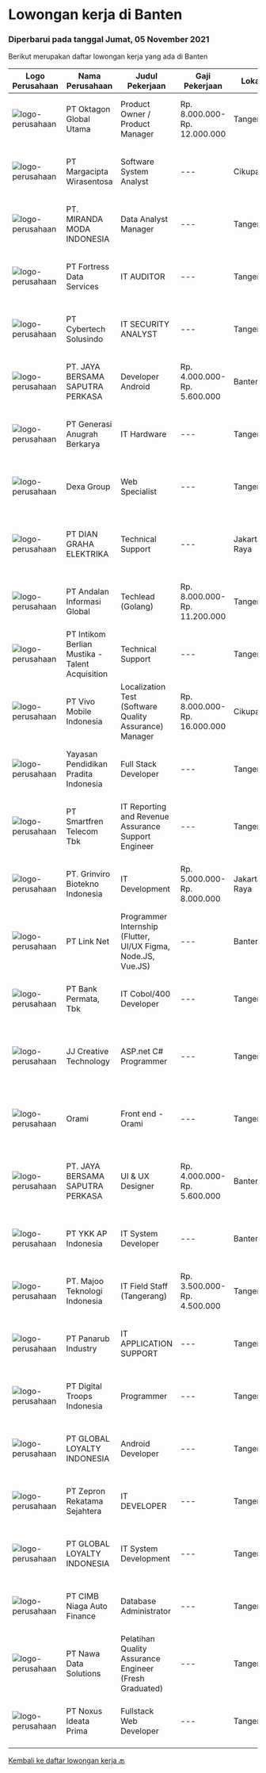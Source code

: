 
  # Lowongan kerja di Banten

  ### Diperbarui pada tanggal Jumat, 05 November 2021

  Berikut merupakan daftar lowongan kerja yang ada di Banten

  |Logo Perusahaan | Nama Perusahaan | Judul Pekerjaan | Gaji Pekerjaan | Lokasi | Deskripsi | Tanggal diunggah | Pranala |
  | -------------- | --------------- | --------------- | --------- | --------- | -------------- | ------- | ----------- |
  |![logo-perusahaan](https://image-service-cdn.seek.com.au/aedac0bde51fc28d94673d8fc42b21f3e58a2f7d/ee4dce1061f3f616224767ad58cb2fc751b8d2dc)|PT Oktagon Global Utama|Product Owner / Product Manager|Rp. 8.000.000-Rp. 12.000.000|Tangerang|Product Owner Requirements: Candidate must possess at least Bachelor's Degree Required language(s): English, Bahasa Indonesia At least 2 Year(s) of...|Kamis, 04 November 2021|https://www.jobstreet.co.id/id/job/product-owner-product-manager-3679512?token=0~2c6b2d51-bbaa-4793-9b4c-6b9184102d33&sectionRank=1&jobId=jobstreet-id-job-3679512|
|![logo-perusahaan](https://image-service-cdn.seek.com.au/7070c37918a57f47df7c878fbefbf58797b5957d/ee4dce1061f3f616224767ad58cb2fc751b8d2dc)|PT Margacipta Wirasentosa|Software System Analyst|---|Cikupa|Kualifikasi: Usia maksimal 37 tahun Pengalaman kerja minimal 2 - 3 tahun di posisi yang sama Pendidikan minimal S1 Sistem Komputer/Teknologi...|Jumat, 05 November 2021|https://www.jobstreet.co.id/id/job/software-system-analyst-3680057?token=0~2c6b2d51-bbaa-4793-9b4c-6b9184102d33&sectionRank=2&jobId=jobstreet-id-job-3680057|
|![logo-perusahaan](https://image-service-cdn.seek.com.au/d99dd12f80121b9ddc4267c788e2406bb221feb4/ee4dce1061f3f616224767ad58cb2fc751b8d2dc)|PT. MIRANDA MODA INDONESIA|Data Analyst Manager|---|Tangerang|Bertanggung jawab seluruh data customer di semua channel Analisa data customer new &amp; existing Membuat program untuk existing customer Membuat...|Rabu, 03 November 2021|https://www.jobstreet.co.id/id/job/data-analyst-manager-3678114?token=0~2c6b2d51-bbaa-4793-9b4c-6b9184102d33&sectionRank=3&jobId=jobstreet-id-job-3678114|
|![logo-perusahaan](https://image-service-cdn.seek.com.au/00c62ed60092471e814a3121b044836d75a09ccc/ee4dce1061f3f616224767ad58cb2fc751b8d2dc)|PT Fortress Data Services|IT AUDITOR|---|Tangerang|Job Descriptions: Perform IT audit assignments including data center review, application systems review, systems security review, Key/ PIN management...|Kamis, 04 November 2021|https://www.jobstreet.co.id/id/job/it-auditor-3679514?token=0~2c6b2d51-bbaa-4793-9b4c-6b9184102d33&sectionRank=4&jobId=jobstreet-id-job-3679514|
|![logo-perusahaan](https://image-service-cdn.seek.com.au/a31ff6a0a7f98cc9e6fec3c9ee03018db343280c/ee4dce1061f3f616224767ad58cb2fc751b8d2dc)|PT Cybertech Solusindo|IT SECURITY ANALYST|---|Tangerang|Persyaratan : S1 Computer Science/Information Technology, IPK min. 2,75 Maksimal usia 30 tahun. Memiliki pengalaman design, testing, dan developing...|Kamis, 04 November 2021|https://www.jobstreet.co.id/id/job/it-security-analyst-3679123?token=0~2c6b2d51-bbaa-4793-9b4c-6b9184102d33&sectionRank=5&jobId=jobstreet-id-job-3679123|
|![logo-perusahaan](https://image-service-cdn.seek.com.au/20e578977734f53d5bf81045ac232fe57bb533b1/ee4dce1061f3f616224767ad58cb2fc751b8d2dc)|PT. JAYA BERSAMA  SAPUTRA PERKASA|Developer Android|Rp. 4.000.000-Rp. 5.600.000|Banten|Saat ini kami sudah memiliki 4 CABANG di Jakarta, Bandung, Solo, dan Surabaya, dan sedang terus berkembang membuka Cabang Perusahaan...|Kamis, 04 November 2021|https://www.jobstreet.co.id/id/job/developer-android-3668366?token=0~2c6b2d51-bbaa-4793-9b4c-6b9184102d33&sectionRank=6&jobId=jobstreet-id-job-3668366|
|![logo-perusahaan](https://us.123rf.com/450wm/pavelstasevich/pavelstasevich1811/pavelstasevich181101027/112815900-stock-vector-no-image-available-icon-flat-vector.jpg?ver=6)|PT Generasi Anugrah Berkarya|IT Hardware|---|Tangerang|Tanggung Jawab Pekerjaan: Mampu melakukan setting server Mampu melakukan instalasi jaringan ke server, pc, printer, dan lain lain Menguasai set up...|Rabu, 03 November 2021|https://www.jobstreet.co.id/id/job/it-hardware-3677486?token=0~2c6b2d51-bbaa-4793-9b4c-6b9184102d33&sectionRank=7&jobId=jobstreet-id-job-3677486|
|![logo-perusahaan](https://image-service-cdn.seek.com.au/70c692c97b3e866b07175ebf4ea7815cbb68510a/ee4dce1061f3f616224767ad58cb2fc751b8d2dc)|Dexa Group|Web Specialist|---|Tangerang|Responsibilities : Collaborate closely with graphic designers to match visual design intent Building and maintaining website all the way to completion...|Kamis, 04 November 2021|https://www.jobstreet.co.id/id/job/web-specialist-3678658?token=0~2c6b2d51-bbaa-4793-9b4c-6b9184102d33&sectionRank=8&jobId=jobstreet-id-job-3678658|
|![logo-perusahaan](https://image-service-cdn.seek.com.au/6724301a3d42a36c4b43d01afcb6475b391f135e/ee4dce1061f3f616224767ad58cb2fc751b8d2dc)|PT DIAN GRAHA ELEKTRIKA|Technical Support|---|Jakarta Raya|Persyaratan: Usia 20 sampai 35 tahun Pendidikan minimal SMK Pengalaman bidang Fiber Optik minimal 1 tahun Memiliki kemampuan dan pemahaman Fiber Optik...|Selasa, 02 November 2021|https://www.jobstreet.co.id/id/job/technical-support-3676815?token=0~2c6b2d51-bbaa-4793-9b4c-6b9184102d33&sectionRank=9&jobId=jobstreet-id-job-3676815|
|![logo-perusahaan](https://image-service-cdn.seek.com.au/4cab7f915d01bd1dd633e3b411b03a4c1c43bdff/ee4dce1061f3f616224767ad58cb2fc751b8d2dc)|PT Andalan Informasi Global|Techlead (Golang)|Rp. 8.000.000-Rp. 11.200.000|Tangerang|Job Responsibilities : Take over a big project that’s been running on production with a huge amount of users and has been bringing back profit Work on...|Rabu, 03 November 2021|https://www.jobstreet.co.id/id/job/techlead-golang-3662350?token=0~2c6b2d51-bbaa-4793-9b4c-6b9184102d33&sectionRank=10&jobId=jobstreet-id-job-3662350|
|![logo-perusahaan](https://image-service-cdn.seek.com.au/a5ed087c91d94dac0c755515ba2459975f37a3de/ee4dce1061f3f616224767ad58cb2fc751b8d2dc)|PT Intikom Berlian Mustika - Talent Acquisition|Technical Support|---|Tangerang|Candidate must possess at least Diploma, Bachelor's Degree in Computer Science/Information Technology or equivalent. At least 3 Year(s) of working...|Rabu, 03 November 2021|https://www.jobstreet.co.id/id/job/technical-support-3677373?token=0~2c6b2d51-bbaa-4793-9b4c-6b9184102d33&sectionRank=11&jobId=jobstreet-id-job-3677373|
|![logo-perusahaan](https://image-service-cdn.seek.com.au/feeae89046972f2f2dfdc5f3c3574f287756fac2/ee4dce1061f3f616224767ad58cb2fc751b8d2dc)|PT Vivo Mobile Indonesia|Localization Test (Software Quality Assurance) Manager|Rp. 8.000.000-Rp. 16.000.000|Cikupa|Job Description: Manage the local SQA team in Indonesia to ensure that all project is ready on time and achieve a high-quality standard; Work together...|Rabu, 03 November 2021|https://www.jobstreet.co.id/id/job/localization-test-software-quality-assurance-manager-3662451?token=0~2c6b2d51-bbaa-4793-9b4c-6b9184102d33&sectionRank=12&jobId=jobstreet-id-job-3662451|
|![logo-perusahaan](https://image-service-cdn.seek.com.au/d184903bec2e4c9bce469bc9c2bcf5b9bf2cdac8/ee4dce1061f3f616224767ad58cb2fc751b8d2dc)|Yayasan Pendidikan Pradita Indonesia|Full Stack Developer|---|Tangerang|Requirements : Degree of Information Technology (fresh graduate are welcome) Strong organizational and project management skills Strong in PHO...|Rabu, 03 November 2021|https://www.jobstreet.co.id/id/job/full-stack-developer-3678459?token=0~2c6b2d51-bbaa-4793-9b4c-6b9184102d33&sectionRank=13&jobId=jobstreet-id-job-3678459|
|![logo-perusahaan](https://image-service-cdn.seek.com.au/e33a62a047a936b13377186fb2f8be447b852b49/ee4dce1061f3f616224767ad58cb2fc751b8d2dc)|PT Smartfren Telecom Tbk|IT Reporting and Revenue Assurance Support Engineer|---|Tangerang|Job Description: To handle day to day operational regarding Big Data and Management Reporting Support &amp; monitoring application data reporting to...|Kamis, 04 November 2021|https://www.jobstreet.co.id/id/job/it-reporting-and-revenue-assurance-support-engineer-3678724?token=0~2c6b2d51-bbaa-4793-9b4c-6b9184102d33&sectionRank=14&jobId=jobstreet-id-job-3678724|
|![logo-perusahaan](https://image-service-cdn.seek.com.au/66821140834a53c532360563c3fcd55bbf381709/ee4dce1061f3f616224767ad58cb2fc751b8d2dc)|PT. Grinviro Biotekno Indonesia|IT Development|Rp. 5.000.000-Rp. 8.000.000|Jakarta Raya|Deskripsi Pekerjaan : Membuat dan mendesign program sesuai kebutuhan perusahaan Melakukan perubahan program sesuai perkembangan dan kebutuhan...|Rabu, 03 November 2021|https://www.jobstreet.co.id/id/job/it-development-3677801?token=0~2c6b2d51-bbaa-4793-9b4c-6b9184102d33&sectionRank=15&jobId=jobstreet-id-job-3677801|
|![logo-perusahaan](https://image-service-cdn.seek.com.au/641f84b4e1f639f1547cc07f9d8016bcb6803b32/ee4dce1061f3f616224767ad58cb2fc751b8d2dc)|PT Link Net|Programmer Internship (Flutter, UI/UX Figma, Node.JS, Vue.JS)|---|Banten|We are looking for the Final Year University Student (or Fresh Graduate) to fulfil these internship position : Front End Programmer (Nuxt.JS / Vue.JS)...|Kamis, 04 November 2021|https://www.jobstreet.co.id/id/job/programmer-internship-flutter-ui-ux-figma-node-js-vue-js-3679036?token=0~2c6b2d51-bbaa-4793-9b4c-6b9184102d33&sectionRank=16&jobId=jobstreet-id-job-3679036|
|![logo-perusahaan](https://image-service-cdn.seek.com.au/12a3a2140ce85c2454cb71ba5502f4a7a535d8db/ee4dce1061f3f616224767ad58cb2fc751b8d2dc)|PT Bank Permata, Tbk|IT Cobol/400 Developer|---|Tangerang|Job description: Research and design system modules, program enhancements and modifications to existing programs or modules. Conducts research and...|Kamis, 04 November 2021|https://www.jobstreet.co.id/id/job/it-cobol-400-developer-3669168?token=0~2c6b2d51-bbaa-4793-9b4c-6b9184102d33&sectionRank=17&jobId=jobstreet-id-job-3669168|
|![logo-perusahaan](https://image-service-cdn.seek.com.au/c268df7940117025a87484bdc085ef5e08913a49/ee4dce1061f3f616224767ad58cb2fc751b8d2dc)|JJ Creative Technology|ASP.net C# Programmer|---|Tangerang|Persyaratan: Familiar menggunakan dan mendeploy ASP.Net dan C#. Familiar menggunakan MSSQL. Javascript, React JS, Mengerti konsep API baik untuk...|Rabu, 03 November 2021|https://www.jobstreet.co.id/id/job/asp-net-c-programmer-3667571?token=0~2c6b2d51-bbaa-4793-9b4c-6b9184102d33&sectionRank=18&jobId=jobstreet-id-job-3667571|
|![logo-perusahaan](https://image-service-cdn.seek.com.au/5665bd4fde839b0909a79c4061baca3eb4f22607/ee4dce1061f3f616224767ad58cb2fc751b8d2dc)|Orami|Front end - Orami|---|Tangerang|Job Description: Develop high quality software code in accordance with established company standards and development guidelines Perform adequate unit...|Rabu, 03 November 2021|https://www.jobstreet.co.id/id/job/front-end-orami-3663080?token=0~2c6b2d51-bbaa-4793-9b4c-6b9184102d33&sectionRank=19&jobId=jobstreet-id-job-3663080|
|![logo-perusahaan](https://image-service-cdn.seek.com.au/20e578977734f53d5bf81045ac232fe57bb533b1/ee4dce1061f3f616224767ad58cb2fc751b8d2dc)|PT. JAYA BERSAMA  SAPUTRA PERKASA|UI & UX Designer|Rp. 4.000.000-Rp. 5.600.000|Banten|Kami mencari desainer UI UX Developer berbakat untuk bergabung dengan tim kami. Anda akan mengubah antarmuka menjadi pengalaman pengguna yang kaya,...|Kamis, 04 November 2021|https://www.jobstreet.co.id/id/job/ui-ux-designer-3668330?token=0~2c6b2d51-bbaa-4793-9b4c-6b9184102d33&sectionRank=20&jobId=jobstreet-id-job-3668330|
|![logo-perusahaan](https://image-service-cdn.seek.com.au/137f7e23693c887f29135f9a0b3432e715df6933/ee4dce1061f3f616224767ad58cb2fc751b8d2dc)|PT YKK AP Indonesia|IT System Developer|---|Banten|JOB REQUIREMENTS Maximum 30 years old Have a bachelor degree in informatics engineering with the latest IPK minimum of 3.00 Minimum 2 years of working...|Kamis, 04 November 2021|https://www.jobstreet.co.id/id/job/it-system-developer-3668493?token=0~2c6b2d51-bbaa-4793-9b4c-6b9184102d33&sectionRank=21&jobId=jobstreet-id-job-3668493|
|![logo-perusahaan](https://image-service-cdn.seek.com.au/2a2c8a948d223cf92abbc34c9b4e6cee325386db/ee4dce1061f3f616224767ad58cb2fc751b8d2dc)|PT. Majoo Teknologi Indonesia|IT Field Staff (Tangerang)|Rp. 3.500.000-Rp. 4.500.000|Tangerang|Deskripsi Pekerjaan: Melakukan instalasi beserta pengaturan software dan hardware majoo. Memberikan edukasi (training) kepada staff / manager/ owner...|Selasa, 02 November 2021|https://www.jobstreet.co.id/id/job/it-field-staff-tangerang-3676675?token=0~2c6b2d51-bbaa-4793-9b4c-6b9184102d33&sectionRank=22&jobId=jobstreet-id-job-3676675|
|![logo-perusahaan](https://image-service-cdn.seek.com.au/6805deeddbe6260fe460026881f68b6f783992c0/ee4dce1061f3f616224767ad58cb2fc751b8d2dc)|PT Panarub Industry|IT APPLICATION SUPPORT|---|Tangerang|Deskripsi Pekerjaan: Develop aplikasi inhouse (interface, form, reporting , etc) Melakukan uji coba (testing) aplikasi danmelakukan maintenance serta...|Selasa, 02 November 2021|https://www.jobstreet.co.id/id/job/it-application-support-3676389?token=0~2c6b2d51-bbaa-4793-9b4c-6b9184102d33&sectionRank=23&jobId=jobstreet-id-job-3676389|
|![logo-perusahaan](https://image-service-cdn.seek.com.au/4d91d8c86048f4300c8c333c8c8351b7dff33e27/ee4dce1061f3f616224767ad58cb2fc751b8d2dc)|PT Digital Troops Indonesia|Programmer|---|Tangerang|Usia minimal 22 Tahun Kandidat harus memiliki setidaknya Gelar Sarjana di Ilmu Komputer/Teknologi Informasi atau setara. Setidaknya memiliki 1 tahun...|Rabu, 03 November 2021|https://www.jobstreet.co.id/id/job/programmer-3667721?token=0~2c6b2d51-bbaa-4793-9b4c-6b9184102d33&sectionRank=24&jobId=jobstreet-id-job-3667721|
|![logo-perusahaan](https://image-service-cdn.seek.com.au/95cd0784468c268fc4f9348448140f01ea2254ab/ee4dce1061f3f616224767ad58cb2fc751b8d2dc)|PT GLOBAL LOYALTY INDONESIA|Android Developer|---|Tangerang|Job Descriptions: Create, maintain, and improve native Android Apps Be part of a team and collaborate across teams Write clean code using latest...|Kamis, 04 November 2021|https://www.jobstreet.co.id/id/job/android-developer-3669397?token=0~2c6b2d51-bbaa-4793-9b4c-6b9184102d33&sectionRank=25&jobId=jobstreet-id-job-3669397|
|![logo-perusahaan](https://us.123rf.com/450wm/pavelstasevich/pavelstasevich1811/pavelstasevich181101027/112815900-stock-vector-no-image-available-icon-flat-vector.jpg?ver=6)|PT Zepron Rekatama Sejahtera|IT DEVELOPER|---|Tangerang|Basic Qualification : Minimum hold a Bachelor Degree in Computer Science or IT. Minimum 2 years experience. Maximum age 30 years old. Having knowledge...|Kamis, 04 November 2021|https://www.jobstreet.co.id/id/job/it-developer-3679242?token=0~2c6b2d51-bbaa-4793-9b4c-6b9184102d33&sectionRank=26&jobId=jobstreet-id-job-3679242|
|![logo-perusahaan](https://image-service-cdn.seek.com.au/95cd0784468c268fc4f9348448140f01ea2254ab/ee4dce1061f3f616224767ad58cb2fc751b8d2dc)|PT GLOBAL LOYALTY INDONESIA|IT System Development|---|Tangerang|Mampu berkomunikasi dan presentasi terhadap user, developer dan tester Memahami object oriented analysis and design berupa uml, use case, activity...|Rabu, 03 November 2021|https://www.jobstreet.co.id/id/job/it-system-development-3663308?token=0~2c6b2d51-bbaa-4793-9b4c-6b9184102d33&sectionRank=27&jobId=jobstreet-id-job-3663308|
|![logo-perusahaan](https://image-service-cdn.seek.com.au/14f9f8ccc12d51121e96ea2224ff707c40d6ca88/ee4dce1061f3f616224767ad58cb2fc751b8d2dc)|PT CIMB Niaga Auto Finance|Database Administrator|---|Tangerang|Job Description: Provide database support services at all times to ensure continuous system availability Assist in design, development and...|Senin, 01 November 2021|https://www.jobstreet.co.id/id/job/database-administrator-3675108?token=0~2c6b2d51-bbaa-4793-9b4c-6b9184102d33&sectionRank=28&jobId=jobstreet-id-job-3675108|
|![logo-perusahaan](https://image-service-cdn.seek.com.au/562c83b2436ce4afeba686139d00421526838c1c/ee4dce1061f3f616224767ad58cb2fc751b8d2dc)|PT Nawa Data Solutions|Pelatihan Quality Assurance Engineer (Fresh Graduated)|---|Tangerang|Kualifikasi: Pendidikan minimal D3 / S1 Teknik Informatika / Sistem Informasi / Ilmu Komputer Fresh graduate/Entry level silakan untuk melamar Usia...|Rabu, 03 November 2021|https://www.jobstreet.co.id/id/job/pelatihan-quality-assurance-engineer-fresh-graduated-3677267?token=0~2c6b2d51-bbaa-4793-9b4c-6b9184102d33&sectionRank=29&jobId=jobstreet-id-job-3677267|
|![logo-perusahaan](https://image-service-cdn.seek.com.au/e4c023628fddd2bd662c6f51a30b058769731048/ee4dce1061f3f616224767ad58cb2fc751b8d2dc)|PT Noxus Ideata Prima|Fullstack Web Developer|---|Tangerang|Job Description: Web based information system development Perform detailed system analysis and design, requirement studies, database design, coding,...|Rabu, 03 November 2021|https://www.jobstreet.co.id/id/job/fullstack-web-developer-3678520?token=0~2c6b2d51-bbaa-4793-9b4c-6b9184102d33&sectionRank=30&jobId=jobstreet-id-job-3678520|


  [Kembali ke daftar lowongan kerja 🔙](../README.md#daftar-lowongan-kerja)
  